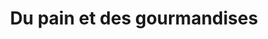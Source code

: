 ---
title: "Du pain et des gourmandises"
url: /le-havre/du-pain-et-des-gourmandises/
shop: boulangerie
---